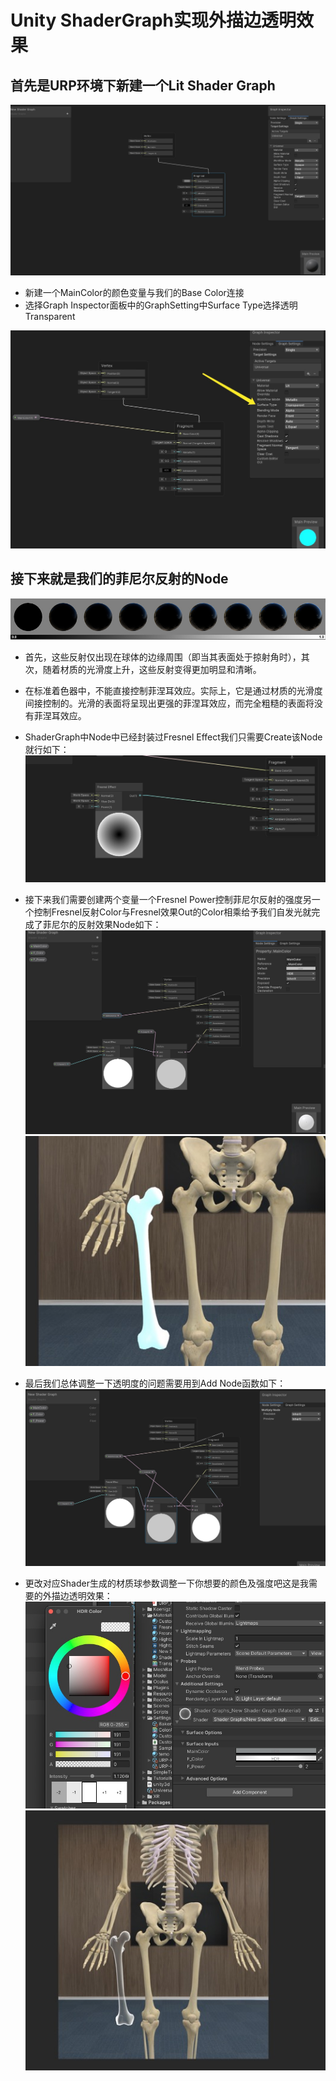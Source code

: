 # Unity ShaderGraph实现外描边透明效果<Badge text="菲尼尔反射实现"/>
## 首先是URP环境下新建一个Lit Shader Graph
![基本面板](./Image/shadergraph1.jpg)

+ 新建一个MainColor的颜色变量与我们的Base Color连接
+ 选择Graph Inspector面板中的GraphSetting中Surface Type选择透明Transparent

![GraphSetting](./Image/shadergraph2.jpg)

## 接下来就是我们的菲尼尔反射的Node
![Fresnel](./Image/shadergraph3.jpg)
+ 首先，这些反射仅出现在球体的边缘周围（即当其表面处于掠射角时），其次，随着材质的光滑度上升，这些反射变得更加明显和清晰。
+ 在标准着色器中，不能直接控制菲涅耳效应。实际上，它是通过材质的光滑度间接控制的。光滑的表面将呈现出更强的菲涅耳效应，而完全粗糙的表面将没有菲涅耳效应。

+ ShaderGraph中Node中已经封装过Fresnel Effect我们只需要Create该Node就行如下：
![Fresnel](./Image/shadergraph4.jpg)

+ 接下来我们需要创建两个变量一个Fresnel Power控制菲尼尔反射的强度另一个控制Fresnel反射Color与Fresnel效果Out的Color相乘给予我们自发光就完成了菲尼尔的反射效果Node如下：
![Fresnel](./Image/shadergraph5.jpg)
![Fresnel](./Image/shadergraph6.jpg)

+ 最后我们总体调整一下透明度的问题需要用到Add Node函数如下：
![Fresnel](./Image/shadergraph7.jpg)

+ 更改对应Shader生成的材质球参数调整一下你想要的颜色及强度吧这是我需要的外描边透明效果：
![Fresnel](./Image/shadergraph8.jpg)
![Fresnel](./Image/shadergraph9.jpg)